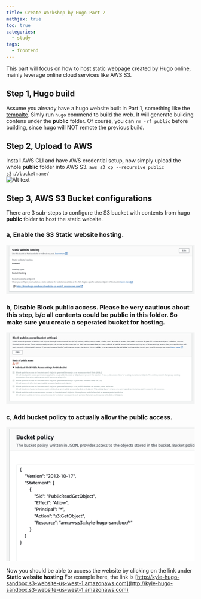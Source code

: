 ```yaml
---
title: Create Workshop by Hugo Part 2
mathjax: true
toc: true
categories:
  - study
tags:
  - frontend
---
```


This part will focus on how to host static webpage created by Hugo online, mainly leverage online cloud services like AWS S3.

## Step 1, Hugo build
Assume you already have a hugo website built in Part 1, something like the [tempalte](https://github.com/kylehh/workshop-template). Simly run `hugo` commend to build the web. It will generate building contens under the **public** folder. Of course, you can `rm -rf public` before building, since hugo will NOT remote the previous build. 

## Step 2, Upload to AWS
Install AWS CLI and have AWS credential setup, now simply upload the whole **public** folder into AWS S3.
`aws s3 cp --recursive public s3://bucketname/`  
![Alt text](/assets/images/23-07-09-hugo-workshop-template_files/hugoserver.png)  

## Step 3, AWS S3 Bucket configurations
There are 3 sub-steps to configure the S3 bucket with contents from hugo **public** folder to host the static website. 
### a, Enable the S3 **Static website hosting**.  
![Alt text](/assets/images/23-07-09-hugo-workshop-template_files/static_website_hosting.png) 
### b, Disable **Block public access**. Please be very cautious about this step, b/c all contents could be public in this folder. So make sure you create a seperated bucket for hosting.  
![Alt text](/assets/images/23-07-09-hugo-workshop-template_files/public_access.png) 
### c, Add bucket policy to **actually** allow the public access.
![Alt text](/assets/images/23-07-09-hugo-workshop-template_files/bucket_policy.png) 

Now you should be able to access the website by clicking on the link under **Static website hosting** 
For example here, the link is [http://kyle-hugo-sandbox.s3-website-us-west-1.amazonaws.com](http://kyle-hugo-sandbox.s3-website-us-west-1.amazonaws.com)